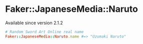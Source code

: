 # Faker::JapaneseMedia::Naruto

Available since version 2.1.2

```ruby
# Random Sword Art Online real name
Faker::JapaneseMedia::Naruto.name #=> "Uzumaki Naruto"

```
